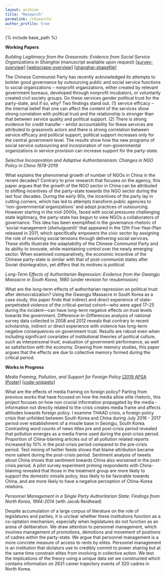 ```yaml
---
layout: archive
title: "Research"
permalink: /research/
author_profile: true
---
```


{% include base_path %}

**Working Papers**

*Building Legitimacy from the Grassroots: Evidence from Social Service Organizations in Shanghai* (manuscript available upon request) [[survey-overview]](/files/link_one.html) [[webscrape-overview]](/files/link_two.html) [[shanghai-shapefile]](https://www.arcgis.com/home/item.html?id=105f92bd1fe54d428bea35eade65691b)

The Chinese Communist Party has recently acknowledged its attempts to bolster good governance   by outsourcing public and social service functions to social organizations – nonprofit organizations, either created by relevant government bureaus, developed through nonprofit incubators, or voluntarily created civil society groups. Do these services gender political trust for the party-state, and if so, why? Two findings stand out. (1) service efficacy – the internal belief that one can affect the content of the services show strong correlation with political trust and the relationship is stronger than that between service quality and political support. (2) There is strong evidence for credit transfer – whilst accountability for these services are attributed to grassroots actors and there is strong correlation between service efficacy and political support, political support increases only for the central government level. The results show how the new programs of social service outsourcing and incorporation of non-governmental organizations in service provision can increase support for the party-state.

*Selective Incorporation and Adaptive Authoritarianism: Changes in NGO Policy in China 1978-2019*

What explains the phenomenal growth of number of NGOs in China in the recent decades? Contrary to prior research that focuses on the agency, this paper argues that the growth of the NGO sector in China can be attributed to shifting incentives of the party-state towards the NGO sector during the last four decades. During the early 90s, the incentives of the party lay in cutting corners, which has led to attempts transform public agencies to 'non-governmental organizations' and adopt practices of outsourcing. However starting in the mid-2000s, faced with social pressures challenging state legitimacy, the party-state has begun to view NGOs a collaborators of governance. This idea has been exemplified in the governance rhetoric of 'social management (*shehuiguanli*)' that appeared in the 12th Five-Year-Plan released in 2011, which specifically empowers the civic sector by assigning the role of resolving social tensions through delivering social services. These shifts illustrate the adaptability of the Chinese Communist Party and its ability to innovate, while maintaining control over the newly emerging sector. When examined comparatively, the economic incentive of the Chinese party-state is similar with that of post-communist states after Soviet disintegration, yet differs that its motives is *political*.

*Long-Term Effects of Authoritarian Repression: Evidence from the Gwangju Massacre in South Korea, 1980* (under revision for resubmission)

What are the long-term effects of authoritarian repression on political trust after democratization? Using the Gwangju Massacre in South Korea as a case study, this paper finds that indirect and direct experience of state-perpetrated violence of the critical-period cohort—who were aged 17–25 during the incident—can have long-term negative effects on trust levels towards the government. Difference-in-Differences analysis of national survey data collected in 2008 and 2012 reveals that contrary to recent scholarship, indirect or direct experience with violence has long-term negative consequences on government trust. Results are robust even when including significant covariates of institutional theories of political culture, such as interpersonal trust, evaluation of government performance, as well as satisfaction with the economy. Drawing from memory studies, this paper argues that the effects are due to collective memory formed during the critical period.


**Works in Progress**

*Media Framing, Pollution, and Support for Foreign Policy*
[[2019 APSA iPoster]](https://apsa2019-apsa.ipostersessions.com/default.aspx?s=DF-1D-34-3D-64-33-21-12-B0-42-57-A1-87-AC-68-E1)
[[code-snippets]](/files/apsa_poster_analysis.html)

What are the effects of media framing on foreign policy? Parting from previous works that have focused on how the media allow elite rhetoric, this project focuses on how non crucial information propagated by the media - information not directly related to the crisis creates media frame and affects attitudes towards foreign policy. I examine THAAD crisis, a foreign policy crisis that unfolded between South Korea and China during July 2016 - 2017 period over establishment of a missile base in Seongju, South Korea. Contrasting word counts of news titles pre and post-crisis period revealed that pollution emerges as a media frame used during the post-crisis period. Proportion of China-blaming articles out of all pollution related reports increased by 10% in the post-crisis period compared to the pre-crisis period. Text mining of twitter feeds shows that blame attribution became more salient during the post-crisis period. Sentiment analysis of tweets about China shows that sentiment towards China also worsened in the post-crisis period. A pilot survey experiment priming respondents with China-blaming revealed that those in the treatment group are more likely to support the domestic missile policy, less likely to be favorable towards China, and are more likely to have a negative perception of China-Korea relations.

*Personnel Management in a Single Party Authoritarian State: Findings from North Korea, 1994-2014* (with Jacob Reidhead)

Despite accumulation of a large corpus of literature on the role of legislatures and parties, it is unclear whether these institutions function as a co-optation mechanism, especially when legislatures do not function as an arena of deliberation. We draw attention to personnel management, which involves management of promotions, demotions and movement of positions of cadres within the party-state. We argue that personnel management is a more concrete measure of access to rents by elites. Personnel management is an institution that dictators use to credibly commit to power sharing but at the same time constrain elites from involving in collective action. We test the implications of the theory using a unique data set we constructed which contains information on 2631 career trajectory events of 320 cadres in North Korea.
